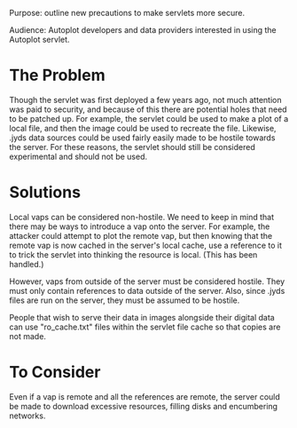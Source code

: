 Purpose: outline new precautions to make servlets more secure.

Audience: Autoplot developers and data providers interested in using the
Autoplot servlet.

# The Problem

Though the servlet was first deployed a few years ago, not much
attention was paid to security, and because of this there are potential
holes that need to be patched up. For example, the servlet could be used
to make a plot of a local file, and then the image could be used to
recreate the file. Likewise, .jyds data sources could be used fairly
easily made to be hostile towards the server. For these reasons, the
servlet should still be considered experimental and should not be used.

# Solutions

Local vaps can be considered non-hostile. We need to keep in mind that
there may be ways to introduce a vap onto the server. For example, the
attacker could attempt to plot the remote vap, but then knowing that the
remote vap is now cached in the server's local cache, use a reference to
it to trick the servlet into thinking the resource is local. (This has
been handled.)

However, vaps from outside of the server must be considered hostile.
They must only contain references to data outside of the server. Also,
since .jyds files are run on the server, they must be assumed to be
hostile.

People that wish to serve their data in images alongside their digital
data can use "ro\_cache.txt" files within the servlet file cache so that
copies are not made.

# To Consider

Even if a vap is remote and all the references are remote, the server
could be made to download excessive resources, filling disks and
encumbering networks.
